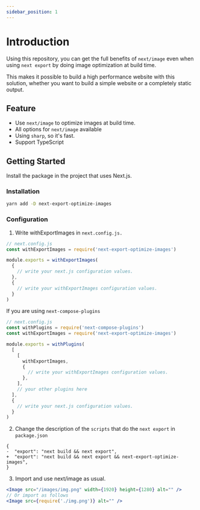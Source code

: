 ```yaml
---
sidebar_position: 1
---
```


# Introduction

Using this repository, you can get the full benefits of `next/image` even when using `next export` by doing image optimization at build time.

This makes it possible to build a high performance website with this solution, whether you want to build a simple website or a completely static output.

## Feature

- Use `next/image` to optimize images at build time.
- All options for `next/image` available
- Using `sharp`, so it's fast.
- Support TypeScript

## Getting Started

Install the package in the project that uses Next.js.

### Installation

```bash
yarn add -D next-export-optimize-images
```

### Configuration

1. Write withExportImages in `next.config.js.`

```js
// next.config.js
const withExportImages = require('next-export-optimize-images')

module.exports = withExportImages(
  {
    // write your next.js configuration values.
  },
  {
    // write your withExportImages configuration values.
  }
)
```

If you are using `next-compose-plugins`

```js
// next.config.js
const withPlugins = require('next-compose-plugins')
const withExportImages = require('next-export-optimize-images')

module.exports = withPlugins(
  [
    [
      withExportImages,
      {
        // write your withExportImages configuration values.
      },
    ],
    // your other plugins here
  ],
  {
    // write your next.js configuration values.
  }
)
```

2. Change the description of the `scripts` that do the `next export` in `package.json`

```
{
-  "export": "next build && next export",
+  "export": "next build && next export && next-export-optimize-images",
}
```

3. Import and use next/image as usual.

```jsx
<Image src="/images/img.png" width={1920} height={1280} alt="" />
// Or import as follows
<Image src={require('./img.png')} alt="" />
```
